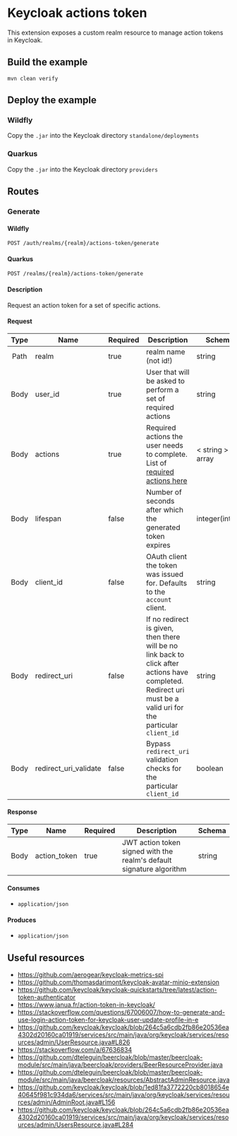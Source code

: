 
# Keycloak actions token

This extension exposes a custom realm resource to manage action tokens in Keycloak.

## Build the example
```
mvn clean verify
```

## Deploy the example
### Wildfly
Copy the `.jar` into the Keycloak directory `standalone/deployments`
### Quarkus
Copy the `.jar` into the Keycloak directory `providers`

## Routes

### Generate
#### Wildfly
```
POST /auth/realms/{realm}/actions-token/generate
```
#### Quarkus
```
POST /realms/{realm}/actions-token/generate
```

#### Description
Request an action token for a set of specific actions.

#### Request
| Type | Name | Required | Description | Schema |
| :----: | --- | --- | --- | --- |
| Path | realm | true | realm name (not id!) | string |
| Body | user_id | true | User that will be asked to perform a set of required actions | string |
| Body | actions | true | Required actions the user needs to complete. List of [required actions here](https://www.keycloak.org/docs-api/16.0/javadocs/org/keycloak/models/UserModel.RequiredAction.html) | < string > array |
| Body | lifespan | false | Number of seconds after which the generated token expires | integer(int32) |
| Body | client_id | false | OAuth client the token was issued for. Defaults to the `account` client. | string |
| Body | redirect_uri | false | If no redirect is given, then there will be no link back to click after actions have completed. Redirect uri must be a valid uri for the particular `client_id` | string |
| Body | redirect_uri_validate | false | Bypass `redirect_uri` validation checks for the particular `client_id` | boolean |
#### Response
| Type | Name | Required | Description | Schema |
| :----: | --- | --- | --- | --- |
| Body | action_token | true | JWT action token signed with the realm's default signature algorithm | string |
#### Consumes
- `application/json`
#### Produces
- `application/json`

## Useful resources
- https://github.com/aerogear/keycloak-metrics-spi
- https://github.com/thomasdarimont/keycloak-avatar-minio-extension
- https://github.com/keycloak/keycloak-quickstarts/tree/latest/action-token-authenticator
- https://www.janua.fr/action-token-in-keycloak/
- https://stackoverflow.com/questions/67006007/how-to-generate-and-use-login-action-token-for-keycloak-user-update-profile-in-e
- https://github.com/keycloak/keycloak/blob/264c5a6cdb2fb86e20536ea4302d20160ca01919/services/src/main/java/org/keycloak/services/resources/admin/UserResource.java#L826
- https://stackoverflow.com/a/67636834
- https://github.com/dteleguin/beercloak/blob/master/beercloak-module/src/main/java/beercloak/providers/BeerResourceProvider.java
- https://github.com/dteleguin/beercloak/blob/master/beercloak-module/src/main/java/beercloak/resources/AbstractAdminResource.java
- https://github.com/keycloak/keycloak/blob/1ed81fa3772220cb8018654e40645f981c934da6/services/src/main/java/org/keycloak/services/resources/admin/AdminRoot.java#L156
- https://github.com/keycloak/keycloak/blob/264c5a6cdb2fb86e20536ea4302d20160ca01919/services/src/main/java/org/keycloak/services/resources/admin/UsersResource.java#L284
